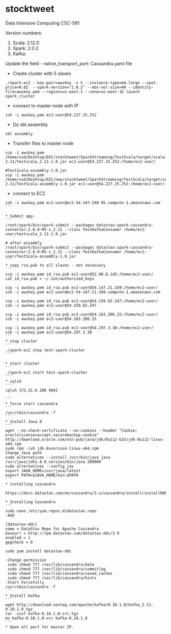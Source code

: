 # stocktweet
Data Intensive Computing CSC-591

Version numbers:

1. Scala: 2.12.0 </br>
2. Spark: 2.0.2  </br>
3. Kafka:        </br>

Update the field - native_transport_port: <port-number> Cassandra.yaml file

* Create cluster with 5 slaves
```
./spark-ec2 --key-pair=awskey -s 5 --instance-type=m4.large --spot-price=0.02  --spark-version="2.0.2" --ebs-vol-size=40 --identity-file=awskey.pem --region=us-east-1 --zone=us-east-1b launch spark_cluster
```
* coonect to master node with IP
```
ssh -i awskey.pem ec2-user@54.227.15.252
```
* Do sbt assembly
```
sbt assembly
```
* Transfer files to master node
```
scp -i awskey.pem /home/sud/Desktop/DIC/stocktweet/SparkStreaming/TestScala/target/scala-2.11/testscala_2.11-1.0.jar ec2-user@54.227.15.252:/home/ec2-user/

#TestScala-assembly-1.0.jar
scp -i awskey.pem /home/sud/Desktop/DIC/new/stocktweet/SparkStreaming/TestScala/target/scala-2.11/TestScala-assembly-1.0.jar ec2-user@54.227.15.252:/home/ec2-user/

```
* connect to EC2
````
ssh -i awskey.pem ec2-user@ec2-54-147-248-95.compute-1.amazonaws.com
```

* Submit app:
```
/root/spark/bin/spark-submit --packages datastax:spark-cassandra-connector:2.0.0-M2-s_2.11 --class TestKafkaConsumer /home/ec2-user/testscala_2.11-1.0.jar

# after assembly
/root/spark/bin/spark-submit --packages datastax:spark-cassandra-connector:2.0.0-M2-s_2.11 --class TestKafkaConsumer /home/ec2-user/TestScala-assembly-1.0.jar
```
* copy rsa.pub to all slaves - not necessary
```
scp -i awskey.pem id_rsa.pub ec2-user@52.90.0.145:/home/ec2-user/
cat id_rsa.pub > ~/.ssh/authorized_keys

scp -i awskey.pem id_rsa.pub ec2-user@54.147.21.169:/home/ec2-user/
ssh -i awskey.pem ec2-user@ec2-54-147-21-169.compute-1.amazonaws.com

scp -i awskey.pem id_rsa.pub ec2-user@54.159.82.247:/home/ec2-user/
ssh -i awskey.pem ec2-user@54.159.82.247

scp -i awskey.pem id_rsa.pub ec2-user@54.163.206.25:/home/ec2-user/
ssh -i awskey.pem ec2-user@54.163.206.25

scp -i awskey.pem id_rsa.pub ec2-user@54.197.3.38:/home/ec2-user/
ssh -i awskey.pem ec2-user@54.197.3.38
```
* stop cluster
```
./spark-ec2 stop test-spark-cluster
```

* start cluster
```
./spark-ec2 start test-spark-cluster
```
* cqlsh
```
cqlsh 172.31.6.108 9042

```
* force start cassandra
```
/usr/sbin/cassandra -f 
```
* Install Java 8
```
wget --no-check-certificate --no-cookies --header "Cookie: oraclelicense=accept-securebackup-cookie" http://download.oracle.com/otn-pub/java/jdk/8u112-b15/jdk-8u112-linux-x64.rpm
sudo rpm -ivh jdk-8uversion-linux-x64.rpm
Change Java path
sudo alternatives --install /usr/bin/java java /usr/java/jdk1.8.0_version/bin/java 200000
sudo alternatives --config jav
export JAVA_HOME=/usr/java/latest
export PATH=$JAVA_HOME/bin:$PATH
```
* installing cassandra

https://docs.datastax.com/en/cassandra/3.x/cassandra/install/installRHEL.html

* Installing Cassandra
```
sudo nano /etc/yum.repos.d/datastax.repo
-Add

[datastax-ddc] 
name = DataStax Repo for Apache Cassandra
baseurl = http://rpm.datastax.com/datastax-ddc/3.9
enabled = 1
gpgcheck = 0

sudo yum install datastax-ddc

-Change permission
 sudo chmod 777 /var/lib/cassandra/data
 sudo chmod 777 /var/lib/cassandra/commitlog
 sudo chmod 777 /var/lib/cassandra/saved_caches
 sudo chmod 777 /var/lib/cassandra/hints
-Start Forcefully
/usr/sbin/cassandra -f 
```
* Install Kafka
```
wget http://download.nextag.com/apache/kafka/0.10.1.0/kafka_2.11-0.10.1.0.tgz
tar -zxvf kafka-0.10.1.0-src.tgz
mv kafka-0.10.1.0-src kafka-0.10.1.0
```
* Open all port for master IP.
